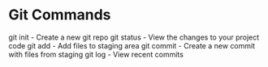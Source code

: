 # Git Commands

git init - Create a new git repo
git status - View the changes to your project code
git add - Add files to staging area
git commit - Create a new commit with files from staging
git log - View recent commits
